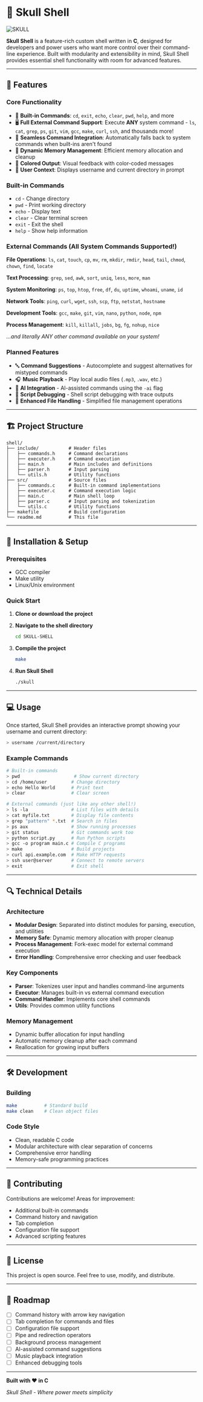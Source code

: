 
# 🦴 Skull Shell

![SKULL](images/skull.png)


**Skull Shell** is a feature-rich custom shell written in **C**, designed for developers and power users who want more control over their command-line experience. Built with modularity and extensibility in mind, Skull Shell provides essential shell functionality with room for advanced features.

---

## 🚀 Features

### Core Functionality
- 🔧 **Built-in Commands**: `cd`, `exit`, `echo`, `clear`, `pwd`, `help`, and more
- 🖥️ **Full External Command Support**: Execute **ANY** system command - `ls`, `cat`, `grep`, `ps`, `git`, `vim`, `gcc`, `make`, `curl`, `ssh`, and thousands more!
- 🔄 **Seamless Command Integration**: Automatically falls back to system commands when built-ins aren't found
- 💾 **Dynamic Memory Management**: Efficient memory allocation and cleanup
- 🎨 **Colored Output**: Visual feedback with color-coded messages
- 👤 **User Context**: Displays username and current directory in prompt

### Built-in Commands
- `cd` - Change directory
- `pwd` - Print working directory
- `echo` - Display text
- `clear` - Clear terminal screen
- `exit` - Exit the shell
- `help` - Show help information

### External Commands (All System Commands Supported!)
**File Operations**: `ls`, `cat`, `touch`, `cp`, `mv`, `rm`, `mkdir`, `rmdir`, `head`, `tail`, `chmod`, `chown`, `find`, `locate`

**Text Processing**: `grep`, `sed`, `awk`, `sort`, `uniq`, `less`, `more`, `man`

**System Monitoring**: `ps`, `top`, `htop`, `free`, `df`, `du`, `uptime`, `whoami`, `uname`, `id`

**Network Tools**: `ping`, `curl`, `wget`, `ssh`, `scp`, `ftp`, `netstat`, `hostname`

**Development Tools**: `gcc`, `make`, `git`, `vim`, `nano`, `python`, `node`, `npm`

**Process Management**: `kill`, `killall`, `jobs`, `bg`, `fg`, `nohup`, `nice`

*...and literally ANY other command available on your system!*

### Planned Features
- 🔤 **Command Suggestions** - Autocomplete and suggest alternatives for mistyped commands
- 🎧 **Music Playback** - Play local audio files (`.mp3`, `.wav`, etc.)
- 🤖 **AI Integration** - AI-assisted commands using the `-ai` flag
- 🐞 **Script Debugging** - Shell script debugging with trace outputs
- 📁 **Enhanced File Handling** - Simplified file management operations

---

## 🏗️ Project Structure

```
shell/
├── include/           # Header files
│   ├── commands.h     # Command declarations
│   ├── executer.h     # Command execution
│   ├── main.h         # Main includes and definitions
│   ├── parser.h       # Input parsing
│   └── utils.h        # Utility functions
├── src/               # Source files
│   ├── commands.c     # Built-in command implementations
│   ├── executer.c     # Command execution logic
│   ├── main.c         # Main shell loop
│   ├── parser.c       # Input parsing and tokenization
│   └── utils.c        # Utility functions
├── makefile           # Build configuration
└── readme.md          # This file
```

---

## 🔧 Installation & Setup

### Prerequisites
- GCC compiler
- Make utility
- Linux/Unix environment

### Quick Start
1. **Clone or download the project**
2. **Navigate to the shell directory**
   ```bash
   cd SKULL-SHELL
   ```

3. **Compile the project**
   ```bash
   make
   ```

4. **Run Skull Shell**
   ```bash
   ./skull
   ```

---

## 💻 Usage

Once started, Skull Shell provides an interactive prompt showing your username and current directory:

```bash
> username /current/directory
```

### Example Commands
```bash
# Built-in commands
> pwd                    # Show current directory
> cd /home/user         # Change directory
> echo Hello World      # Print text
> clear                 # Clear screen

# External commands (just like any other shell!)
> ls -la                # List files with details
> cat myfile.txt        # Display file contents
> grep "pattern" *.txt  # Search in files
> ps aux                # Show running processes
> git status            # Git commands work too
> python script.py      # Run Python scripts
> gcc -o program main.c # Compile C programs
> make                  # Build projects
> curl api.example.com  # Make HTTP requests
> ssh user@server       # Connect to remote servers
> exit                  # Exit shell
```

---

## 🔍 Technical Details

### Architecture
- **Modular Design**: Separated into distinct modules for parsing, execution, and utilities
- **Memory Safe**: Dynamic memory allocation with proper cleanup
- **Process Management**: Fork-exec model for external command execution
- **Error Handling**: Comprehensive error checking and user feedback

### Key Components
- **Parser**: Tokenizes user input and handles command-line arguments
- **Executor**: Manages built-in vs external command execution
- **Command Handler**: Implements core shell commands
- **Utils**: Provides common utility functions

### Memory Management
- Dynamic buffer allocation for input handling
- Automatic memory cleanup after each command
- Reallocation for growing input buffers

---

## 🛠️ Development

### Building
```bash
make          # Standard build
make clean    # Clean object files
```

### Code Style
- Clean, readable C code
- Modular architecture with clear separation of concerns
- Comprehensive error handling
- Memory-safe programming practices

---

## 🤝 Contributing

Contributions are welcome! Areas for improvement:
- Additional built-in commands
- Command history and navigation
- Tab completion
- Configuration file support
- Advanced scripting features

---

## 📝 License

This project is open source. Feel free to use, modify, and distribute.

---

## 🎯 Roadmap

- [ ] Command history with arrow key navigation
- [ ] Tab completion for commands and files
- [ ] Configuration file support
- [ ] Pipe and redirection operators
- [ ] Background process management
- [ ] AI-assisted command suggestions
- [ ] Music playback integration
- [ ] Enhanced debugging tools

---

**Built with ❤️ in C**

*Skull Shell - Where power meets simplicity*
